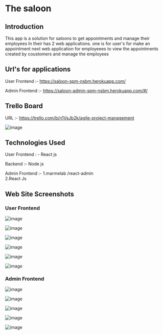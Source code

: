 <h1>The saloon </h1>

<h2>Introduction</h2>


This app is a solution for saloons to get appointments and manage their employees
In their has 2 web applications. one is for user's for make an appointment next web application for employeees to view the appointments 
created by coustomers and manage the employees

<h2>Url's for applications</h2>

User Frontend :- https://saloon-spm-nsbm.herokuapp.com/

Admin Frontend :- https://saloon-admin-spm-nsbm.herokuapp.com/#/


<h2>Trello Board</h2>

URL :- https://trello.com/b/n1VsJb2k/agile-project-management

![image](https://user-images.githubusercontent.com/53115861/136689473-62e7c0b7-e681-411c-bce3-1c01bc69f44a.png)


<h2>Technologies Used</h2>


User Frontend : - React js

Backend :- Node js

Admin Frontend :-  1.marmelab /react-admin </br>
                   2.React Js


<h2> Web Site Screenshots</h2>

<h3>User Frontend </h3>

![image](https://user-images.githubusercontent.com/53115861/136689605-839cd9cc-78b5-41da-974b-87d8cb1f8944.png)

![image](https://user-images.githubusercontent.com/53115861/136689627-99e33eaa-c83c-4be1-b629-739b0608ff94.png)

![image](https://user-images.githubusercontent.com/53115861/136689644-7a9db263-f8b7-43a8-af48-1b56972f2aba.png)

![image](https://user-images.githubusercontent.com/53115861/136689658-cf2706d0-73a7-4a51-b850-f11b57d8aedc.png)

![image](https://user-images.githubusercontent.com/53115861/136689672-36d7ea4f-3c6d-4d7f-ab65-9e07ab2fb446.png)

![image](https://user-images.githubusercontent.com/53115861/136689688-ed2d0a7e-556a-44bb-97a1-36d2e683b41c.png)


<h3>Admin Frontend </h3>

![image](https://user-images.githubusercontent.com/53115861/136689726-4fdad241-f89f-4b0c-940d-47705cc1c759.png)

![image](https://user-images.githubusercontent.com/53115861/136689736-edc03f9e-5f94-42b8-8d26-e1dd0ad104b9.png)

![image](https://user-images.githubusercontent.com/53115861/136689742-4d258c89-affc-47f4-800d-573de0aa77e0.png)

![image](https://user-images.githubusercontent.com/53115861/136689754-f9c65b29-48f5-4fbe-b61c-30cfe3b10a79.png)

![image](https://user-images.githubusercontent.com/53115861/136689762-bae9af6a-69f7-441b-8181-091e95d04963.png)